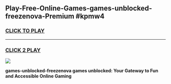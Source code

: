 
## Play-Free-Online-Games-games-unblocked-freezenova-Premium #kpmw4
<h3>
<a href="https://premium.freeplayer.one?title=games-unblocked-freezenova&ref=8M">CLICK TO PLAY</a></h3>
<hr>

<h3>
<a href="https://premium.freeplayer.one?title=games-unblocked-freezenova&ref=8M">CLICK 2 PLAY</a>
  
</h3>

<a href="https://premium.freeplayer.one?title=games-unblocked-freezenova&ref=8M"><img src="https://clearcache.store/games.png"></a>


**games-unblocked-freezenova games unblocked: Your Gateway to Fun and Accessible Online Gaming**
